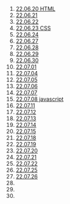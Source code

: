01. [22.06.20 HTML](https://github.com/HiKim95/Gukbi/blob/main/HTML/220620.md)  
02. [22.06.21](https://github.com/HiKim95/Gukbi/blob/main/HTML/220621.md)  
03. [22.06.22](https://github.com/HiKim95/Gukbi/blob/main/HTML/220622.md)  
04. [22.06.23 CSS](https://github.com/HiKim95/Gukbi/blob/main/CSS/220623.md)  
05. [22.06.24](https://github.com/HiKim95/Gukbi/blob/main/CSS/220624.md)  
06. [22.06.27](https://github.com/HiKim95/Gukbi/blob/main/CSS/220627.md)  
07. [22.06.28](https://github.com/HiKim95/Gukbi/blob/main/CSS/220628.md)  
08. [22.06.29](https://github.com/HiKim95/Gukbi/blob/main/CSS/220629.md)  
09. [22.06.30](https://github.com/HiKim95/Gukbi/blob/main/CSS/220630.md)  
10. [22.07.01](https://github.com/HiKim95/Gukbi/blob/main/CSS/220701.md)
11. [22.07.04](https://github.com/HiKim95/Gukbi/blob/main/CSS/220704.md)  
12. [22.07.05](https://github.com/HiKim95/Gukbi/blob/main/CSS/220705.md)  
13. [22.07.06](https://github.com/HiKim95/Gukbi/blob/main/CSS/220706.md)  
14. [22.07.07](https://github.com/HiKim95/Gukbi/blob/main/CSS/220707.md)  
15. [22.07.08 javascript](https://github.com/HiKim95/Gukbi/blob/main/javascript/220708.md)  
16. [22.07.11](https://github.com/HiKim95/Gukbi/blob/main/javascript/220711.md)  
17. [22.07.12](https://github.com/HiKim95/Gukbi/blob/main/javascript/220712.md)  
18. [22.07.13](https://github.com/HiKim95/Gukbi/blob/main/javascript/220713.md)  
19. [22.07.14](https://github.com/HiKim95/Gukbi/blob/main/javascript/220714.md)  
20. [22.07.15](https://github.com/HiKim95/Gukbi/blob/main/javascript/220715.md)  
21. [22.07.18](https://github.com/HiKim95/Gukbi/blob/main/javascript/220718.md)  
22. [22.07.19](https://github.com/HiKim95/Gukbi/blob/main/javascript/220719.md)  
23. [22.07.20](https://github.com/HiKim95/Gukbi/blob/main/javascript/220720.md)  
24. [22.07.21](https://github.com/HiKim95/Gukbi/blob/main/javascript/220721.md)  
25. [22.07.22](https://github.com/HiKim95/Gukbi/blob/main/javascript/220722.md)  
26. [22.07.25](https://github.com/HiKim95/Gukbi/blob/main/javascript/220725.md)  
27. [22.07.26](https://github.com/HiKim95/Gukbi/blob/main/javascript/220726.md)  
28. 
29.
30.

 
